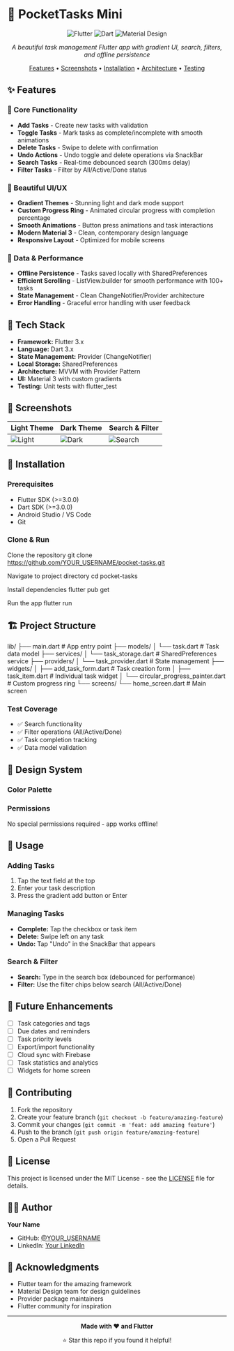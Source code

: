 # 🚀 PocketTasks Mini

<div align="center">

![Flutter](https://img.shields.io/badge/Flutter-02569B?style=for-the-badge&logo=flutter&logoColor=white)
![Dart](https://img.shields.io/badge/Dart-0175C2?style=for-the-badge&logo=dart&logoColor=white)
![Material Design](https://img.shields.io/badge/Material%20Design-757575?style=for-the-badge&logo=material-design&logoColor=white)

*A beautiful task management Flutter app with gradient UI, search, filters, and offline persistence*

[Features](#-features) • [Screenshots](#-screenshots) • [Installation](#-installation) • [Architecture](#-architecture) • [Testing](#-testing)

</div>

## ✨ Features

### 📱 Core Functionality
- **Add Tasks** - Create new tasks with validation
- **Toggle Tasks** - Mark tasks as complete/incomplete with smooth animations
- **Delete Tasks** - Swipe to delete with confirmation
- **Undo Actions** - Undo toggle and delete operations via SnackBar
- **Search Tasks** - Real-time debounced search (300ms delay)
- **Filter Tasks** - Filter by All/Active/Done status

### 🎨 Beautiful UI/UX
- **Gradient Themes** - Stunning light and dark mode support
- **Custom Progress Ring** - Animated circular progress with completion percentage
- **Smooth Animations** - Button press animations and task interactions
- **Modern Material 3** - Clean, contemporary design language
- **Responsive Layout** - Optimized for mobile screens

### 💾 Data & Performance
- **Offline Persistence** - Tasks saved locally with SharedPreferences
- **Efficient Scrolling** - ListView.builder for smooth performance with 100+ tasks
- **State Management** - Clean ChangeNotifier/Provider architecture
- **Error Handling** - Graceful error handling with user feedback

## 🎯 Tech Stack

- **Framework:** Flutter 3.x
- **Language:** Dart 3.x
- **State Management:** Provider (ChangeNotifier)
- **Local Storage:** SharedPreferences
- **Architecture:** MVVM with Provider Pattern
- **UI:** Material 3 with custom gradients
- **Testing:** Unit tests with flutter_test

## 📱 Screenshots

| Light Theme | Dark Theme | Search & Filter |
|-------------|------------|-----------------|
| ![Light](screenshots/light.png) | ![Dark](screenshots/dark.png) | ![Search](screenshots/search.png) |

## 🚀 Installation

### Prerequisites
- Flutter SDK (>=3.0.0)
- Dart SDK (>=3.0.0)
- Android Studio / VS Code
- Git

### Clone & Run


Clone the repository
git clone https://github.com/YOUR_USERNAME/pocket-tasks.git

Navigate to project directory
cd pocket-tasks

Install dependencies
flutter pub get

Run the app
flutter run


## 🏗️ Project Structure
lib/
├── main.dart # App entry point
├── models/
│ └── task.dart # Task data model
├── services/
│ └── task_storage.dart # SharedPreferences service
├── providers/
│ └── task_provider.dart # State management
├── widgets/
│ ├── add_task_form.dart # Task creation form
│ ├── task_item.dart # Individual task widget
│ └── circular_progress_painter.dart # Custom progress ring
└── screens/
└── home_screen.dart # Main screen


### Test Coverage
- ✅ Search functionality
- ✅ Filter operations (All/Active/Done)
- ✅ Task completion tracking
- ✅ Data model validation

## 🎨 Design System

### Color Palette



### Permissions
No special permissions required - app works offline!

## 📖 Usage

### Adding Tasks
1. Tap the text field at the top
2. Enter your task description
3. Press the gradient add button or Enter

### Managing Tasks
- **Complete:** Tap the checkbox or task item
- **Delete:** Swipe left on any task
- **Undo:** Tap "Undo" in the SnackBar that appears

### Search & Filter
- **Search:** Type in the search box (debounced for performance)
- **Filter:** Use the filter chips below search (All/Active/Done)

## 🚧 Future Enhancements

- [ ] Task categories and tags
- [ ] Due dates and reminders
- [ ] Task priority levels
- [ ] Export/import functionality
- [ ] Cloud sync with Firebase
- [ ] Task statistics and analytics
- [ ] Widgets for home screen

## 🤝 Contributing

1. Fork the repository
2. Create your feature branch (`git checkout -b feature/amazing-feature`)
3. Commit your changes (`git commit -m 'feat: add amazing feature'`)
4. Push to the branch (`git push origin feature/amazing-feature`)
5. Open a Pull Request

## 📄 License

This project is licensed under the MIT License - see the [LICENSE](LICENSE) file for details.

## 👨‍💻 Author

**Your Name**
- GitHub: [@YOUR_USERNAME](https://github.com/YOUR_USERNAME)
- LinkedIn: [Your LinkedIn](https://linkedin.com/in/your-profile)

## 🙏 Acknowledgments

- Flutter team for the amazing framework
- Material Design team for design guidelines
- Provider package maintainers
- Flutter community for inspiration

---

<div align="center">

**Made with ❤️ and Flutter**

⭐ Star this repo if you found it helpful!

</div>
